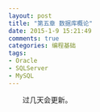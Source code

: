 ```yaml
---
layout: post
title: "第五章 数据库概论"
date: 2015-1-9 15:21:49
comments: true
categories: 编程基础
tags:
- Oracle
- SQLServer
- MySQL
---
```

　　过几天会更新。


<br><br>
